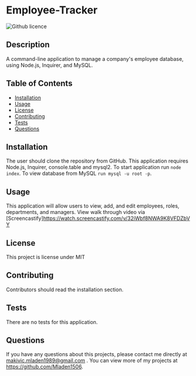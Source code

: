 # Employee-Tracker

![Github licence](http://img.shields.io/badge/license-MIT-blue.svg)

## Description 
A command-line application to manage a company's employee database, using Node.js, Inquirer, and MySQL.

## Table of Contents
* [Installation](#installation)
* [Usage](#usage)
* [License](#license)
* [Contributing](#contributing)
* [Tests](#tests)
* [Questions](#questions)

## Installation 
The user should clone the repository from GitHub. This application requires Node.js, Inquirer, console.table and mysql2. To start application run `node index`. To view database from MySQL `run mysql -u root -p`. 

## Usage 
This application will allow users to view, add, and edit employees, roles, departments, and managers.
View walk through video via [Screencastify]https://watch.screencastify.com/v/32iWbf8NWA9K8VFDZbVY

## License 
This project is license under MIT

## Contributing 
Contributors should read the installation section. 

## Tests
There are no tests for this application. 

## Questions
If you have any questions about this projects, please contact me directly at makivic.mladen1989@gmail.com .
You can view more of my projects at https://github.com/Mladen1506.
